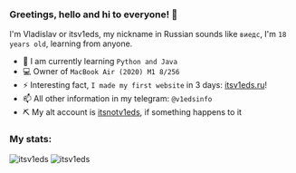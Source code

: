 ### Greetings, hello and hi to everyone! 👋
I'm Vladislav or itsv1eds, my nickname in Russian sounds like `виедс`, I'm `18 years old`, learning from anyone.

- 🌱 I am currently learning `Python and Java`
- 💻 Owner of `MacBook Air (2020) M1 8/256`
- ⚡ Interesting fact, `I made my first website` in 3 days: [itsv1eds.ru](https://itsv1eds.ru)!
- 📫 All other information in my telegram: `@v1edsinfo`
- ⛏️ My alt account is [itsnotv1eds](https://github.com/itsnotv1eds), if something happens to it
### My stats:
![itsv1eds](https://github-readme-stats.vercel.app/api?username=itsv1eds&theme=graywhite&show_icons=true&layout=compact)
![itsv1eds](https://github-readme-stats.vercel.app/api/top-langs/?username=itsv1eds&theme=graywhite&layout=compact)

